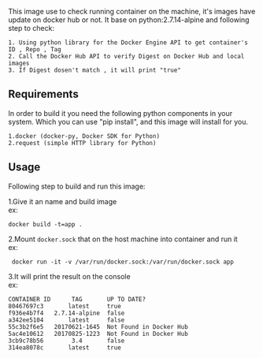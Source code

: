
This image use to check running container on the machine, it's images have update on docker hub or not.
It base on python:2.7.14-alpine and following step to check:

```text
1. Using python library for the Docker Engine API to get container's ID , Repo , Tag
2. Call the Docker Hub API to verify Digest on Docker Hub and local images
3. If Digest dosen't match , it will print "true"
```

## Requirements
In order to build it you need the following python components in your system.
Which you can use "pip install", and this image will install for you.

```text
1.docker (docker-py, Docker SDK for Python)
2.request (simple HTTP library for Python)
```

## Usage
Following step to build and run this image:

1.Give it an name and build image  <br /> 
ex:
```text
docker build -t=app .
```
2.Mount `docker.sock` that on the host machine into container and run it   <br />
ex:
```text
 docker run -it -v /var/run/docker.sock:/var/run/docker.sock app
```
3.It will print the result on the console   <br />
ex:
```text
CONTAINER ID      TAG       UP TO DATE?
80467697c3       latest     true
f936e4b7f4   2.7.14-alpine  false
a342ee5104       latest     false
55c3b2f6e5   20170621-1645  Not Found in Docker Hub
5ac4e10612   20170825-1223  Not Found in Docker Hub
3cb9c78b56        3.4       false
314ea8078c       latest     true
```
